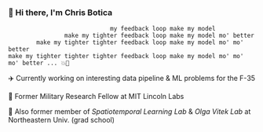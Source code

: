### 👋 Hi there, I'm Chris Botica
```
                             my feedback loop make my model
                make my tighter feedback loop make my model mo' better
        make my tighter tighter feedback loop make my model mo' mo' better
make my tighter tighter tighter feedback loop make my model mo' mo' mo' better ... 💥🤖
```

✈️ Currently working on interesting data pipeline & ML problems for the F-35

🔬 Former Military Research Fellow at MIT Lincoln Labs 

📖  Also former member of _Spatiotemporal Learning Lab_ & _Olga Vitek Lab_ at Northeastern Univ. (grad school)
